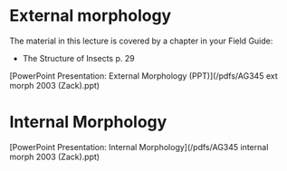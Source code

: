 <!--
.. title: Lecture 21-03: Insect morphology
.. slug: lecture-21-03-insect-morphology
.. date: 2021-08-25 12:45 UTC+10:00
.. tags: lecture
.. category:
.. link:
.. description:
.. type: text
-->

# External morphology

The material in this lecture is covered by a chapter in your Field Guide:

* The Structure of Insects p. 29

[PowerPoint Presentation: External Morphology (PPT)](/pdfs/AG345 ext morph 2003 (Zack).ppt)

# Internal Morphology

[PowerPoint Presentation: Internal Morphology](/pdfs/AG345 internal morph 2003 (Zack).ppt)
